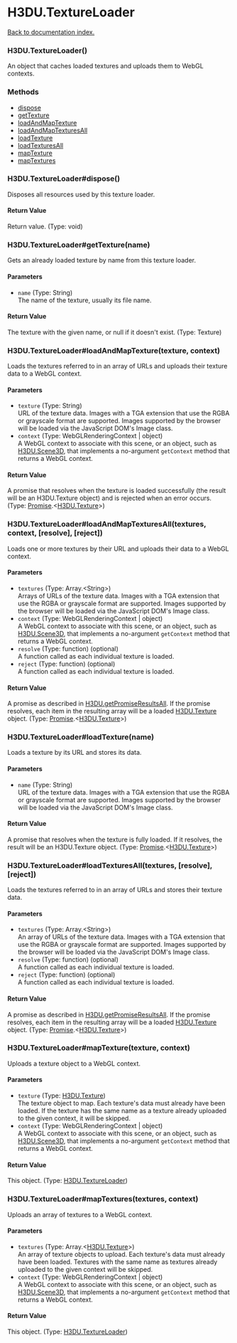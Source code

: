 # H3DU.TextureLoader

[Back to documentation index.](index.md)

### H3DU.TextureLoader() <a id='H3DU.TextureLoader'></a>

An object that caches loaded textures and uploads them
to WebGL contexts.

### Methods

* [dispose](#H3DU.TextureLoader_H3DU.TextureLoader_dispose)
* [getTexture](#H3DU.TextureLoader_H3DU.TextureLoader_getTexture)
* [loadAndMapTexture](#H3DU.TextureLoader_H3DU.TextureLoader_loadAndMapTexture)
* [loadAndMapTexturesAll](#H3DU.TextureLoader_H3DU.TextureLoader_loadAndMapTexturesAll)
* [loadTexture](#H3DU.TextureLoader_H3DU.TextureLoader_loadTexture)
* [loadTexturesAll](#H3DU.TextureLoader_H3DU.TextureLoader_loadTexturesAll)
* [mapTexture](#H3DU.TextureLoader_H3DU.TextureLoader_mapTexture)
* [mapTextures](#H3DU.TextureLoader_H3DU.TextureLoader_mapTextures)

### H3DU.TextureLoader#dispose() <a id='H3DU.TextureLoader_H3DU.TextureLoader_dispose'></a>

Disposes all resources used by this texture loader.

#### Return Value

Return value. (Type: void)

### H3DU.TextureLoader#getTexture(name) <a id='H3DU.TextureLoader_H3DU.TextureLoader_getTexture'></a>

Gets an already loaded texture by name from this texture loader.

#### Parameters

* `name` (Type: String)<br>
    The name of the texture, usually its file name.

#### Return Value

The texture with the given name, or null
if it doesn't exist. (Type: Texture)

### H3DU.TextureLoader#loadAndMapTexture(texture, context) <a id='H3DU.TextureLoader_H3DU.TextureLoader_loadAndMapTexture'></a>

Loads the textures referred to in an array of URLs and
uploads their texture data to a WebGL context.

#### Parameters

* `texture` (Type: String)<br>
    URL of the texture data. Images with a TGA extension that use the RGBA or grayscale format are supported. Images supported by the browser will be loaded via the JavaScript DOM's Image class.
* `context` (Type: WebGLRenderingContext | object)<br>
    A WebGL context to associate with this scene, or an object, such as <a href="H3DU.Scene3D.md">H3DU.Scene3D</a>, that implements a no-argument <code>getContext</code> method that returns a WebGL context.

#### Return Value

A promise that resolves when
the texture is loaded successfully (the result will be an H3DU.Texture object)
and is rejected when an error occurs. (Type: <a href="Promise.md">Promise</a>.&lt;<a href="H3DU.Texture.md">H3DU.Texture</a>>)

### H3DU.TextureLoader#loadAndMapTexturesAll(textures, context, [resolve], [reject]) <a id='H3DU.TextureLoader_H3DU.TextureLoader_loadAndMapTexturesAll'></a>

Loads one or more textures by their URL and uploads their data to a WebGL context.

#### Parameters

* `textures` (Type: Array.&lt;String>)<br>
    Arrays of URLs of the texture data. Images with a TGA extension that use the RGBA or grayscale format are supported. Images supported by the browser will be loaded via the JavaScript DOM's Image class.
* `context` (Type: WebGLRenderingContext | object)<br>
    A WebGL context to associate with this scene, or an object, such as <a href="H3DU.Scene3D.md">H3DU.Scene3D</a>, that implements a no-argument <code>getContext</code> method that returns a WebGL context.
* `resolve` (Type: function) (optional)<br>
    A function called as each individual texture is loaded.
* `reject` (Type: function) (optional)<br>
    A function called as each individual texture is loaded.

#### Return Value

A promise as described in
<a href="H3DU.md#H3DU.getPromiseResultsAll">H3DU.getPromiseResultsAll</a>. If the promise
resolves, each item in the resulting array will be a loaded
<a href="H3DU.Texture.md">H3DU.Texture</a> object. (Type: <a href="Promise.md">Promise</a>.&lt;<a href="H3DU.Texture.md">H3DU.Texture</a>>)

### H3DU.TextureLoader#loadTexture(name) <a id='H3DU.TextureLoader_H3DU.TextureLoader_loadTexture'></a>

Loads a texture by its URL and stores its data.

#### Parameters

* `name` (Type: String)<br>
    URL of the texture data. Images with a TGA extension that use the RGBA or grayscale format are supported. Images supported by the browser will be loaded via the JavaScript DOM's Image class.

#### Return Value

A promise that resolves when the texture
is fully loaded. If it resolves, the result will be an H3DU.Texture object. (Type: <a href="Promise.md">Promise</a>.&lt;<a href="H3DU.Texture.md">H3DU.Texture</a>>)

### H3DU.TextureLoader#loadTexturesAll(textures, [resolve], [reject]) <a id='H3DU.TextureLoader_H3DU.TextureLoader_loadTexturesAll'></a>

Loads the textures referred to in an array of URLs and
stores their texture data.

#### Parameters

* `textures` (Type: Array.&lt;String>)<br>
    An array of URLs of the texture data. Images with a TGA extension that use the RGBA or grayscale format are supported. Images supported by the browser will be loaded via the JavaScript DOM's Image class.
* `resolve` (Type: function) (optional)<br>
    A function called as each individual texture is loaded.
* `reject` (Type: function) (optional)<br>
    A function called as each individual texture is loaded.

#### Return Value

A promise as described in
<a href="H3DU.md#H3DU.getPromiseResultsAll">H3DU.getPromiseResultsAll</a>. If the promise
resolves, each item in the resulting array will be a loaded
<a href="H3DU.Texture.md">H3DU.Texture</a> object. (Type: <a href="Promise.md">Promise</a>.&lt;<a href="H3DU.Texture.md">H3DU.Texture</a>>)

### H3DU.TextureLoader#mapTexture(texture, context) <a id='H3DU.TextureLoader_H3DU.TextureLoader_mapTexture'></a>

Uploads a texture object to a WebGL context.

#### Parameters

* `texture` (Type: <a href="H3DU.Texture.md">H3DU.Texture</a>)<br>
    The texture object to map. Each texture's data must already have been loaded. If the texture has the same name as a texture already uploaded to the given context, it will be skipped.
* `context` (Type: WebGLRenderingContext | object)<br>
    A WebGL context to associate with this scene, or an object, such as <a href="H3DU.Scene3D.md">H3DU.Scene3D</a>, that implements a no-argument <code>getContext</code> method that returns a WebGL context.

#### Return Value

This object. (Type: <a href="H3DU.TextureLoader.md">H3DU.TextureLoader</a>)

### H3DU.TextureLoader#mapTextures(textures, context) <a id='H3DU.TextureLoader_H3DU.TextureLoader_mapTextures'></a>

Uploads an array of textures to a WebGL context.

#### Parameters

* `textures` (Type: Array.&lt;<a href="H3DU.Texture.md">H3DU.Texture</a>>)<br>
    An array of texture objects to upload. Each texture's data must already have been loaded. Textures with the same name as textures already uploaded to the given context will be skipped.
* `context` (Type: WebGLRenderingContext | object)<br>
    A WebGL context to associate with this scene, or an object, such as <a href="H3DU.Scene3D.md">H3DU.Scene3D</a>, that implements a no-argument <code>getContext</code> method that returns a WebGL context.

#### Return Value

This object. (Type: <a href="H3DU.TextureLoader.md">H3DU.TextureLoader</a>)
